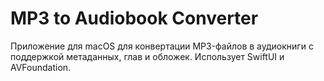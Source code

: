 # MP3 to Audiobook Converter

Приложение для macOS для конвертации MP3-файлов в аудиокниги с поддержкой метаданных, глав и обложек. Использует SwiftUI и AVFoundation.
